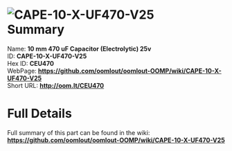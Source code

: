 
![CAPE-10-X-UF470-V25](https://github.com/oomlout/oomlout-OOMP/blob/master/parts/CAPE-10-X-UF470-V25/CAPE-10-X-UF470-V25_420.jpg)   
Summary
=================
  
Name: __10 mm 470 uF Capacitor (Electrolytic) 25v__    
ID: __CAPE-10-X-UF470-V25__   
Hex ID: __CEU470__   
WebPage: __https://github.com/oomlout/oomlout-OOMP/wiki/CAPE-10-X-UF470-V25__   
Short URL: __http://oom.lt/CEU470__   

Full Details
==========================
Full summary of this part can be found in the wiki:   
__https://github.com/oomlout/oomlout-OOMP/wiki/CAPE-10-X-UF470-V25__    

